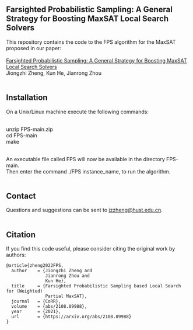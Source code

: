 Farsighted Probabilistic Sampling: A General Strategy for Boosting MaxSAT Local Search Solvers
----
This repository contains the code to the FPS algorithm for the MaxSAT proposed in our paper: <br> <br>
[Farsighted Probabilistic Sampling: A General Strategy for Boosting MaxSAT Local Search Solvers](https://arxiv.org/abs/2108.09988#) <br>
Jiongzhi Zheng, Kun He, Jianrong Zhou <br> <br>

Installation
----
On a Unix/Linux machine execute the following commands: <br> <br>

unzip FPS-main.zip <br>
cd FPS-main <br>
make <br> <br>

An executable file called FPS will now be available in the directory FPS-main. <br>
Then enter the command ./FPS instance_name, to run the algorithm. <br> <br>

Contact
----
Questions and suggestions can be sent to jzzheng@hust.edu.cn. <br> <br>

Citation
----
If you find this code useful, please consider citing the original work by authors: <br>
```
@article{zheng2022FPS,
  author    = {Jiongzhi Zheng and
               Jianrong Zhou and
               Kun He},
  title     = {Farsighted Probabilistic Sampling based Local Search for (Weighted)
               Partial MaxSAT},
  journal   = {CoRR},
  volume    = {abs/2108.09988},
  year      = {2021},
  url       = {https://arxiv.org/abs/2108.09988}
}
```
